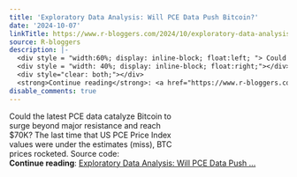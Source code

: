 ```yaml
---
title: 'Exploratory Data Analysis: Will PCE Data Push Bitcoin?'
date: '2024-10-07'
linkTitle: https://www.r-bloggers.com/2024/10/exploratory-data-analysis-will-pce-data-push-bitcoin/
source: R-bloggers
description: |-
  <div style = "width:60%; display: inline-block; float:left; "> Could the latest PCE data catalyze Bitcoin to surge beyond major resistance and reach $70K? The last time that US PCE Price Index values were under the estimates (miss), BTC prices rocketed. Source code:</div>
  <div style = "width: 40%; display: inline-block; float:right;"></div>
  <div style="clear: both;"></div>
  <strong>Continue reading</strong>: <a href="https://www.r-bloggers.com/2024/10/exploratory-data-analysis-will-pce-data-push-bitcoin/">Exploratory Data Analysis: Will PCE Data Push ...
disable_comments: true
---
```

<div style = "width:60%; display: inline-block; float:left; "> Could the latest PCE data catalyze Bitcoin to surge beyond major resistance and reach $70K? The last time that US PCE Price Index values were under the estimates (miss), BTC prices rocketed. Source code:</div>
<div style = "width: 40%; display: inline-block; float:right;"></div>
<div style="clear: both;"></div>
<strong>Continue reading</strong>: <a href="https://www.r-bloggers.com/2024/10/exploratory-data-analysis-will-pce-data-push-bitcoin/">Exploratory Data Analysis: Will PCE Data Push ...